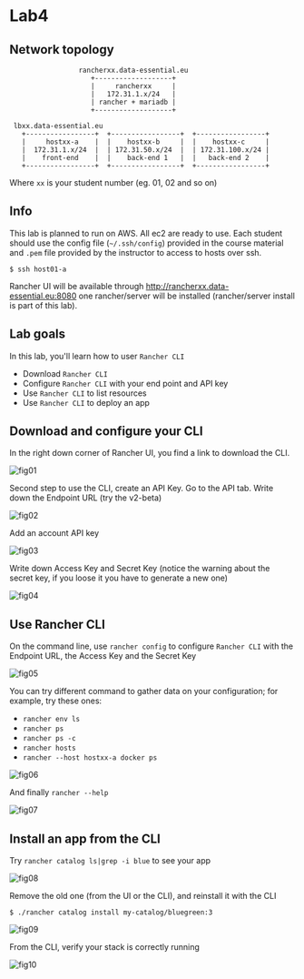 # Lab4

## Network topology

```
                 rancherxx.data-essential.eu
                    +-------------------+
                    |     rancherxx     |
                    |   172.31.1.x/24   |
                    | rancher + mariadb |
                    +-------------------+

 lbxx.data-essential.eu
   +-----------------+  +-----------------+  +-----------------+
   |     hostxx-a    |  |    hostxx-b     |  |    hostxx-c     |
   |  172.31.1.x/24  |  | 172.31.50.x/24  |  | 172.31.100.x/24 |
   |    front-end    |  |    back-end 1   |  |   back-end 2    |
   +-----------------+  +-----------------+  +-----------------+
```
Where `xx` is your student number (eg. 01, 02 and so on)

## Info

This lab is planned to run on AWS. All ec2 are ready to use. Each student should use the config file (`~/.ssh/config`) provided in the course material and `.pem` file provided by the instructor to access to hosts over ssh.

`$ ssh host01-a`

Rancher UI will be available through http://rancherxx.data-essential.eu:8080 one rancher/server will be installed (rancher/server install is part of this lab).

## Lab goals

In this lab, you'll learn how to user `Rancher CLI`

 - Download `Rancher CLI`
 - Configure `Rancher CLI` with your end point and API key
 - Use `Rancher CLI` to list resources
 - Use `Rancher CLI` to deploy an app

## Download and configure your CLI

In the right down corner of Rancher UI, you find a link to download the CLI.

![fig01](https://s3-eu-west-1.amazonaws.com/data-essential-rancher-primer-lab/lab4/fig01.png)

Second step to use the CLI, create an API Key. Go to the API tab. Write down the Endpoint URL (try the v2-beta)

![fig02](https://s3-eu-west-1.amazonaws.com/data-essential-rancher-primer-lab/lab4/fig02.png)

Add an account API key

![fig03](https://s3-eu-west-1.amazonaws.com/data-essential-rancher-primer-lab/lab4/fig03.png)

Write down Access Key and Secret Key (notice the warning about the secret key, if you loose it you have to generate a new one)

![fig04](https://s3-eu-west-1.amazonaws.com/data-essential-rancher-primer-lab/lab4/fig04.png)

## Use Rancher CLI

On the command line, use `rancher config` to configure `Rancher CLI` with the Endpoint URL, the Access Key and the Secret Key

![fig05](https://s3-eu-west-1.amazonaws.com/data-essential-rancher-primer-lab/lab4/fig05.png)

You can try different command to gather data on your configuration; for example, try these ones:

 - `rancher env ls`
 - `rancher ps`
 - `rancher ps -c`
 - `rancher hosts`
 - `rancher --host hostxx-a docker ps`

![fig06](https://s3-eu-west-1.amazonaws.com/data-essential-rancher-primer-lab/lab4/fig06.png)

And finally `rancher --help`

![fig07](https://s3-eu-west-1.amazonaws.com/data-essential-rancher-primer-lab/lab4/fig07.png)

## Install an app from the CLI

Try `rancher catalog ls|grep -i blue` to see your app

![fig08](https://s3-eu-west-1.amazonaws.com/data-essential-rancher-primer-lab/lab4/fig08.png)

Remove the old one (from the UI or the CLI), and reinstall it with the CLI

`$ ./rancher catalog install my-catalog/bluegreen:3`

![fig09](https://s3-eu-west-1.amazonaws.com/data-essential-rancher-primer-lab/lab4/fig09.png)

From the CLI, verify your stack is correctly running

![fig10](https://s3-eu-west-1.amazonaws.com/data-essential-rancher-primer-lab/lab4/fig10.png)
